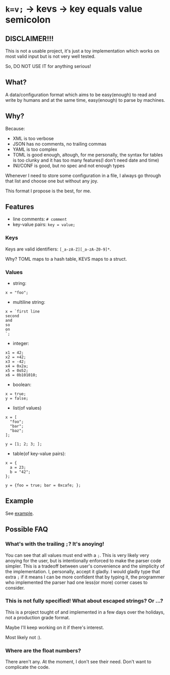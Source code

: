 # `k=v;` -> kevs -> key equals value semicolon

## DISCLAIMER!!!

This is not a usable project, it's just a toy implementation which works
on most valid input but is not very well tested.

So, DO NOT USE IT for anything serious!

## What?

A data/configuration format which aims to be easy(enough) to read and write by humans and at the same time, easy(enough) to parse by machines.

## Why?

Because:

- XML is too verbose
- JSON has no comments, no trailing commas
- YAML is too complex
- TOML is good enough, altough, for me personally, the syntax for tables is too clunky and it has too many features(I don't need date and time)
- INI/CONF is good, but no spec and not enough types

Whenever I need to store some configuration in a file, I always go through that list and choose one but without any joy.

This format I propose is the best, for me.

## Features

- line comments: `# comment`
- key-value pairs: `key = value;`

### Keys

Keys are valid identifiers: `[_a-zA-Z][_a-zA-Z0-9]*`.

Why? TOML maps to a hash table, KEVS maps to a struct.

### Values

- string:
```
x = "foo";
```

- multiline string:
```
x = `first line
second
and
so
on
`;
```

- integer:
```
x1 = 42;
x2 = +42;
x3 = -42;
x4 = 0x2a;
x5 = 0o52;
x6 = 0b101010;
```

- boolean:

```
x = true;
y = false;
```

- list(of values)

```
x = [
  "foo";
  "bar";
  "baz";
];

y = [1; 2; 3; ];
```

- table(of key-value pairs):

```
x = {
  a = 23;
  b = "42";
};

y = {foo = true; bar = 0xcafe; };
```

## Example

See [example](./example.kevs).

## Possible FAQ

### What's with the trailing `;`? It's anoying!

You can see that all values must end with a `;`.
This is very likely very anoying for the user, but is intentionally enforced to make the parser code simpler.
This is a tradeoff between user's convenience and the simplicity of the implementation.
I, personally, accept it gladly. I would gladly type that extra `;` if it means I can be more confident that by typing it, the programmer who implemented the parser had one less(or more) corner cases to consider.

### This is not fully specified! What about escaped strings? Or ...?

This is a project tought of and implemented in a few days over the holidays, not a production grade format.

Maybe I'll keep working on it if there's interest.

Most likely not :).

### Where are the float numbers?

There aren't any. At the moment, I don't see their need. Don't want to complicate the code.
